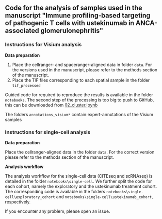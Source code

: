 ## Code for the analysis of samples used in the manuscript "Immune profiling-based targeting of pathogenic T cells with ustekinumab in ANCA-associated glomerulonephritis"


### Instructions for Visium analysis

**Data preparation**
1. Place the cellranger- and spaceranger-aligned data in folder ```data```. For the versions used in the manuscript, please refer to the methods section of the manuscript.
2. Place the TIF files corresponding to each spatial sample in the folder ```tif_processed```

Guided code for required to reproduce the results is available in the folder ```notebooks```. The second step of the processing is too big to push to GitHub, this can be downloaded from [02_cluster.ipynb](https://drive.google.com/file/d/11mMGel0VzCgbqmvUIG5L2zHP9qBJGoqu/view?usp=sharing)

The folders ```annotations_visium*``` contain expert-annotations of the Visium samples

### Instructions for single-cell analysis

**Data preparation**

Place the cellranger-aligned data in the folder ```data```. For the correct version please refer to the methods section of the manuscript.

**Analysis workflow**

The analysis workflow for the single-cell data (CITEseq and scRNAseq) is detailed in the folder ```notebooks\single-cell```. We further split the code for each cohort, namely the exploratory and the ustekinumab treatment cohort. The corresponding code is available in the folders ```notebooks\single-cell\exploratory_cohort``` and ```notebooks\single-cell\ustekinumab_cohort```, respectively.

If you encounter any problem, please open an issue.

